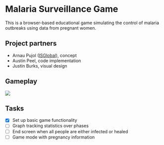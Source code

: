 # Malaria Surveillance Game

This is a browser-based educational game simulating the control of malaria outbreaks using data from pregnant women.

## Project partners

- Arnau Pujol ([ISGlobal](https://www.isglobal.org/)), concept
- Austin Peel, code implementation
- Justin Burks, visual design

## Gameplay

![](/images/gameplay.gif)

## Tasks

- [x] Set up basic game functionality
- [ ] Graph tracking statistics over phases
- [ ] End screen when all people are either infected or healed
- [ ] Game mode with pregnancy information
